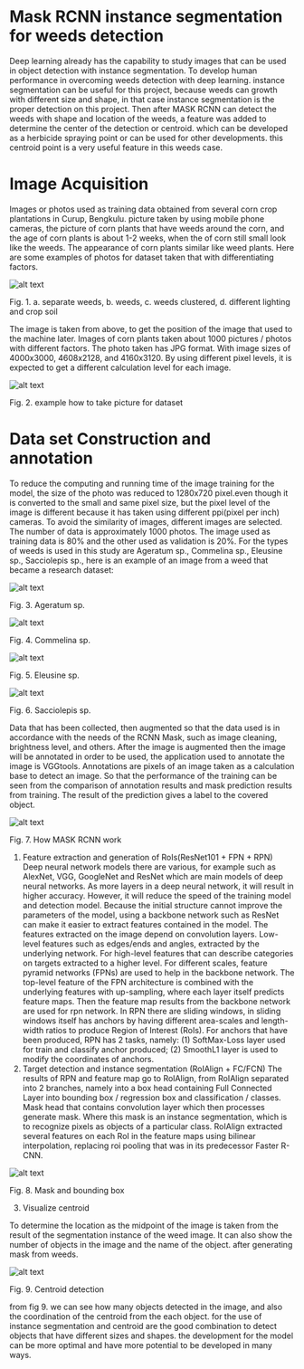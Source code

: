 # Mask RCNN instance segmentation for weeds detection
Deep learning already has the capability to study images that can be used in object detection with instance segmentation. To develop human performance in overcoming weeds detection with deep learning.
instance segmentation can be useful for this project, because weeds can growth with different size and shape, in that case instance segmentation is the proper detection on this project.
Then after MASK RCNN can detect the weeds with shape and location of the weeds, a feature was added to determine the center of the detection or centroid. which can be developed as a herbicide spraying point or can be used for other developments. this centroid point is a very useful feature in this weeds case.

# Image Acquisition
Images or photos used as training data obtained from several corn crop plantations in Curup, Bengkulu. picture taken by using mobile phone cameras, the picture of corn plants that have weeds around the corn, and the age of corn plants is about 1-2 weeks, when the of corn still small look like the weeds. The appearance of corn plants similar like weed plants. Here are some examples of photos for dataset taken that with differentiating factors.

![alt text](https://github.com/dp-aji/Mask-RCNN-weeds/blob/071db9ae0eff4c1a6b5cce510c501b773cca5179/assets/fig%201.png)

Fig.  1. a. separate weeds, b. weeds, c. weeds clustered, d. different lighting and crop soil

The image is taken from above, to get the position of the image that used to the machine later. Images of corn plants taken about 1000 pictures / photos with different factors. The photo taken has JPG format. With image sizes of 4000x3000, 4608x2128, and 4160x3120. By using different pixel levels, it is expected to get a different calculation level for each image. 

![alt text](https://github.com/dp-aji/Mask-RCNN-weeds/blob/f217fdb853e79f1f29b37b4569589db96882df32/assets/fig%202.png)

Fig.  2. example how to take picture for dataset

# Data set Construction and annotation
To reduce the computing and running time of the image training for the model, the size of the photo was reduced to 1280x720 pixel.even though it is converted to the small and same pixel size, but the pixel level of the image is different because it has taken using different ppi(pixel per inch) cameras. To avoid the similarity of images, different images are selected. The number of data is approximately 1000 photos. The image used as training data is 80% and the other used as validation is 20%. 
For the types of weeds is used in this study are Ageratum sp., Commelina sp., Eleusine sp., Sacciolepis sp., here is an example of an image from a weed that became a research dataset:

![alt text](https://github.com/dp-aji/Mask-RCNN-weeds/blob/7dfc83ac2b47b4e6622c4571a6286fea9ebcc660/assets/fig%203.png)

Fig.  3. Ageratum sp.

![alt text](https://github.com/dp-aji/Mask-RCNN-weeds/blob/7dfc83ac2b47b4e6622c4571a6286fea9ebcc660/assets/fig%204.png)

Fig.  4. Commelina sp.

![alt text](https://github.com/dp-aji/Mask-RCNN-weeds/blob/7dfc83ac2b47b4e6622c4571a6286fea9ebcc660/assets/fig%205.png)

Fig.  5. Eleusine sp.

![alt text](https://github.com/dp-aji/Mask-RCNN-weeds/blob/7dfc83ac2b47b4e6622c4571a6286fea9ebcc660/assets/fig%206.png)

Fig.  6. Sacciolepis sp.

Data that has been collected, then augmented so that the data used is in accordance with the needs of the RCNN Mask, such as image cleaning, brightness level, and others. After the image is augmented then the image will be annotated in order to be used, the application used to annotate the image is VGGtools. Annotations are pixels of an image taken as a calculation base to detect an image. So that the performance of the training can be seen from the comparison of annotation results and mask prediction results from training. The result of the prediction gives a label to the covered object.

![alt text](https://github.com/dp-aji/Mask-RCNN-weeds/blob/7dfc83ac2b47b4e6622c4571a6286fea9ebcc660/assets/fig%207.png)

Fig.  7. How MASK RCNN work

1.	Feature extraction and generation of RoIs(ResNet101 + FPN + RPN)
Deep neural network models there are various, for example such as AlexNet, VGG, GoogleNet and ResNet which are main models of deep neural networks. As more layers in a deep neural network, it will result in higher accuracy. However, it will reduce the speed of the training model and detection model. Because the initial structure cannot improve the parameters of the model, using a backbone network such as ResNet can make it easier to extract features contained in the model. The features extracted on the image depend on convolution layers. Low-level features such as edges/ends and angles, extracted by the underlying network. For high-level features that can describe categories on targets extracted to a higher level. 
For different scales, feature pyramid networks (FPNs) are used to help in the backbone network. The top-level feature of the FPN architecture is combined with the underlying features with up-sampling, where each layer itself predicts feature maps. 
Then the feature map results from the backbone network are used for rpn network. In RPN there are sliding windows, in sliding windows itself has anchors by having different area-scales and length-width ratios to produce Region of Interest (RoIs). For anchors that have been produced, RPN has 2 tasks, namely: (1) SoftMax-Loss layer used for train and classify anchor produced; (2) SmoothL1 layer is used to modify the coordinates of anchors.
2.	Target detection and instance segmentation (RoIAlign + FC/FCN)
The results of RPN and feature map go to RoIAlign, from RoIAlign separated into 2 branches, namely into a box head containing Full Connected Layer into bounding box / regression box and classification / classes. Mask head that contains convolution layer which then processes generate mask. Where this mask is an instance segmentation, which is to recognize pixels as objects of a particular class. RoIAlign extracted several features on each RoI in the feature maps using bilinear interpolation, replacing roi pooling that was in its predecessor Faster R-CNN.

![alt text](https://github.com/dp-aji/Mask-RCNN-weeds/blob/7dfc83ac2b47b4e6622c4571a6286fea9ebcc660/assets/fig%208.png)

Fig.  8. Mask and bounding box

3.	Visualize centroid

To determine the location as the midpoint of the image is taken from the result of the segmentation instance of the weed image. It can also show the number of objects in the image and the name of the object. after generating mask from weeds.

![alt text](https://github.com/dp-aji/Mask-RCNN-weeds/blob/7dfc83ac2b47b4e6622c4571a6286fea9ebcc660/assets/fig%209.png)

Fig.  9. Centroid detection

from fig 9. we can see how many objects detected in the image, and also the coordination of the centroid from the each object.
for the use of instance segmentation and centroid are the good combination to detect objects that have different sizes and shapes. the development for the model can be more optimal and have more potential to be developed in many ways.
